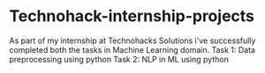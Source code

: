 # Technohack-internship-projects
As part of my internship at Technohacks Solutions i've successfully completed both the tasks in Machine Learning domain.
Task 1: Data preprocessing using python
Task 2: NLP in ML using python
